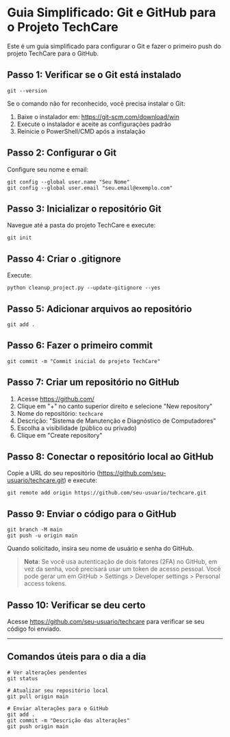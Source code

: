 # Guia Simplificado: Git e GitHub para o Projeto TechCare

Este é um guia simplificado para configurar o Git e fazer o primeiro push do projeto TechCare para o GitHub.

## Passo 1: Verificar se o Git está instalado

```
git --version
```

Se o comando não for reconhecido, você precisa instalar o Git:

1. Baixe o instalador em: https://git-scm.com/download/win
2. Execute o instalador e aceite as configurações padrão
3. Reinicie o PowerShell/CMD após a instalação

## Passo 2: Configurar o Git

Configure seu nome e email:

```
git config --global user.name "Seu Nome"
git config --global user.email "seu.email@exemplo.com"
```

## Passo 3: Inicializar o repositório Git

Navegue até a pasta do projeto TechCare e execute:

```
git init
```

## Passo 4: Criar o .gitignore

Execute:

```
python cleanup_project.py --update-gitignore --yes
```

## Passo 5: Adicionar arquivos ao repositório

```
git add .
```

## Passo 6: Fazer o primeiro commit

```
git commit -m "Commit inicial do projeto TechCare"
```

## Passo 7: Criar um repositório no GitHub

1. Acesse https://github.com/
2. Clique em "+" no canto superior direito e selecione "New repository"
3. Nome do repositório: `techcare`
4. Descrição: "Sistema de Manutenção e Diagnóstico de Computadores"
5. Escolha a visibilidade (público ou privado)
6. Clique em "Create repository"

## Passo 8: Conectar o repositório local ao GitHub

Copie a URL do seu repositório (https://github.com/seu-usuario/techcare.git) e execute:

```
git remote add origin https://github.com/seu-usuario/techcare.git
```

## Passo 9: Enviar o código para o GitHub

```
git branch -M main
git push -u origin main
```

Quando solicitado, insira seu nome de usuário e senha do GitHub.

> **Nota**: Se você usa autenticação de dois fatores (2FA) no GitHub, em vez da senha, você precisará usar um token de acesso pessoal. Você pode gerar um em GitHub > Settings > Developer settings > Personal access tokens.

## Passo 10: Verificar se deu certo

Acesse https://github.com/seu-usuario/techcare para verificar se seu código foi enviado.

---

## Comandos úteis para o dia a dia

```
# Ver alterações pendentes
git status

# Atualizar seu repositório local
git pull origin main

# Enviar alterações para o GitHub
git add .
git commit -m "Descrição das alterações"
git push origin main
``` 